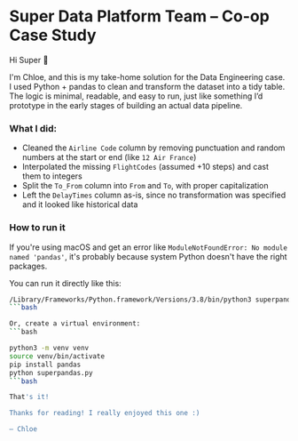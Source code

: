 # Super Data Platform Team – Co-op Case Study

Hi Super 👋

I'm Chloe, and this is my take-home solution for the Data Engineering case. I used Python + pandas to clean and 
transform the dataset into a tidy table. The logic is minimal, readable, and easy to run, just like something I’d 
prototype in the early stages of building an actual data pipeline.

### What I did:
- Cleaned the `Airline Code` column by removing punctuation and random numbers at the start or end (like `12 Air France`)
- Interpolated the missing `FlightCodes` (assumed +10 steps) and cast them to integers
- Split the `To_From` column into `From` and `To`, with proper capitalization
- Left the `DelayTimes` column as-is, since no transformation was specified and it looked like historical data

### How to run it

If you're using macOS and get an error like `ModuleNotFoundError: No module named 'pandas'`, it's probably because 
system Python doesn't have the right packages.

You can run it directly like this:

```bash
/Library/Frameworks/Python.framework/Versions/3.8/bin/python3 superpandas.py
```bash

Or, create a virtual environment:
```bash

python3 -m venv venv
source venv/bin/activate
pip install pandas
python superpandas.py
```bash

That's it!

Thanks for reading! I really enjoyed this one :)

– Chloe


